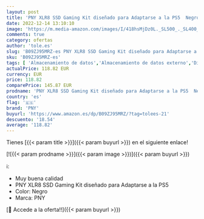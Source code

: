 ```yaml
---
layout: post
title: 'PNY XLR8 SSD Gaming Kit diseñado para Adaptarse a la PS5  Negro'
date: 2022-12-14 13:10:10
image: 'https://m.media-amazon.com/images/I/418hsMjDz0L._SL500_._SL400_.jpg'
comments: true
category: ofertas
author: 'tole.es'
slug: 'B09ZJ95MRZ-es PNY XLR8 SSD Gaming Kit diseñado para Adaptarse a la PS5...'
sku: 'B09ZJ95MRZ-es'
tags: [ 'Almacenamiento de datos','Almacenamiento de datos externo','Discos duros externos','Informática','pny','ps5','🇪🇸', ]
actualPrice: 118.82 EUR
currency: EUR
price: 118.82
comparePrice: 145.87 EUR
prodname: 'PNY XLR8 SSD Gaming Kit diseñado para Adaptarse a la PS5  Negro'
country: 'es'
flag: '🇪🇸'
brand: 'PNY'
buyurl: 'https://www.amazon.es/dp/B09ZJ95MRZ/?tag=tolees-21'
descuento: '18.54'
average: '118.82'
---
```


Tienes [{{< param title >}}]({{< param buyurl >}}) en el siguiente enlace!

[![{{< param prodname >}}]({{< param image >}})]({{< param buyurl >}})

ℹ️:

- Muy buena calidad
- PNY XLR8 SSD Gaming Kit diseñado para Adaptarse a la PS5
- Color: Negro
- Marca: PNY

[🛒 Accede a la oferta!!]({{< param buyurl >}})
